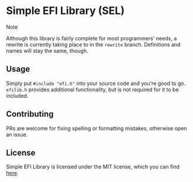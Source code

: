 # Simple EFI Library (SEL)

> [!NOTE]
> Although this library is fairly complete for most programmers' needs, a rewrite is currently taking place to in the `rewrite` branch. Definitions and names will stay the same, though.

## Usage

Simply put `#include "efi.h"` into your source code and you're good to go.
`efilib.h` provides additional functionality, but is not required for it to be included.

## Contributing

PRs are welcome for fixing spelling or formatting mistakes, otherwise open an issue.

## License

Simple EFI Library is licensed under the MIT license, which you can find [here](LICENSE.txt).
